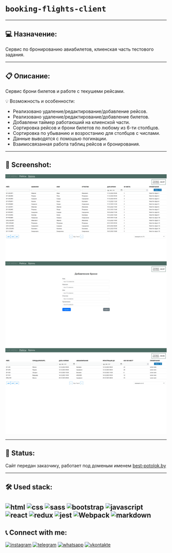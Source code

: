 # `booking-flights-client`
---

## 💻 Назначение:
Сервис по бронированию авиабилетов, клиенская часть тестового задания.

---
## 📋 Описание:

Сервис брони билетов и работе с текушеми рейсами.

💡 Возможность и особенности:

- Реализовано удаление/редактирование/добавление рейсов.
- Реализовано удаление/редактирование/добавление билетов.
- Добавлени таймер работаюший на клиенской части.
- Сортировка рейсов и брони билетов по любому из 6-ти столбцов.
- Сортировка по убыванию и возростанию для столбцов с числами.
- Данные выводятся с помошью погинации.
- Взаимосвязанная работа таблиц рейсов и бронирования.

---
## 📸 Screenshot:
<div align="center" >
  <img src="https://github.com/Kebikov/kebikov/blob/main/assets/booking-flights-server/img/1s.jpg" alt="Описание изображения" width="700" >
  <img src="https://github.com/Kebikov/kebikov/blob/main/assets/booking-flights-server/img/2s.jpg" alt="Описание изображения" width="700" >
  <img src="https://github.com/Kebikov/kebikov/blob/main/assets/booking-flights-server/img/3s.jpg" alt="Описание изображения" width="700" >
</div>

---
## 📌 Status:
Сайт передан заказчику, работает под доменым именем [best-potolok.by](https://best-potolok.by/)

---
## 🛠 Used stack:
![html](https://img.shields.io/badge/html-%23E5522C?style=for-the-badge&logo=html5&logoColor=%23fff)
![css](https://img.shields.io/badge/css3-%232D53E5?style=for-the-badge&logo=css3&logoColor=%23fff)
![sass](https://img.shields.io/badge/sass-%23CD689B?style=for-the-badge&logo=sass&logoColor=%23fff)
![bootstrap](https://img.shields.io/badge/bootstrap-%237C19F9?style=for-the-badge&logo=bootstrap&logoColor=%23fff)
![javascript](https://img.shields.io/badge/javascript-%23F7E025?style=for-the-badge&logo=javascript&logoColor=%23fff)
![react](https://img.shields.io/badge/react-%231082A7?style=for-the-badge&logo=react&logoColor=%23fff)
![redux](https://img.shields.io/badge/redux-%23864BC8?style=for-the-badge&logo=redux&logoColor=%23fff)
![jest](https://img.shields.io/badge/jest-%23CC4B21?style=for-the-badge&logo=jest&logoColor=%23fff)
![Webpack](https://img.shields.io/badge/Webpack-%238DD6F9?style=for-the-badge&logo=Webpack&logoColor=%23fff)
![markdown](https://img.shields.io/badge/markdown-%232B292B?style=for-the-badge&logo=markdown&logoColor=%23fff)
---
## 📞 Connect with me:
[![instagram](https://img.shields.io/badge/instagram-%23e621d6?style=for-the-badge&logo=instagram&logoColor=%23fff)](https://www.instagram.com/kebikov/)
[![telegram](https://img.shields.io/badge/telegram-%2338ACE2?style=for-the-badge&logo=telegram&logoColor=%23fff)](https://t.me/+375296949843)
[![whatsapp](https://img.shields.io/badge/whatsapp-%2349C859?style=for-the-badge&logo=whatsapp&logoColor=%23fff)](https://call.whatsapp.com/voice/JaIvChKLf5aMvVF51pPuIU)
[![vkontakte](https://img.shields.io/badge/vkontakte-%230077FF?style=for-the-badge&logo=vk&logoColor=%23fff)](https://vk.com/id58859701/)
